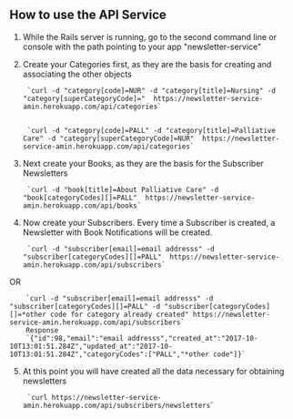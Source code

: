 ## How to use the API Service

1. While the Rails server is running, go to the second command line or console with the path pointing to your app "newsletter-service"

2. Create your Categories first, as they are the basis for creating and associating the other objects

        `curl -d "category[code]=NUR" -d "category[title]=Nursing" -d "category[superCategoryCode]="  https://newsletter-service-amin.herokuapp.com/api/categories`


        `curl -d "category[code]=PALL" -d "category[title]=Palliative Care" -d "category[superCategoryCode]=NUR"  https://newsletter-service-amin.herokuapp.com/api/categories`


3. Next create your Books, as they are the basis for the Subscriber Newsletters


        `curl -d "book[title]=About Palliative Care" -d "book[categoryCodes][]=PALL"  https://newsletter-service-amin.herokuapp.com/api/books`




4. Now create your Subscribers.  Every time a Subscriber is created, a Newsletter with Book Notifications will be created.  

 
        `curl -d "subscriber[email]=email addresss" -d "subscriber[categoryCodes][]=PALL"  https://newsletter-service-amin.herokuapp.com/api/subscribers`


OR


        `curl -d "subscriber[email]=email addresss" -d "subscriber[categoryCodes][]=PALL" -d "subscriber[categoryCodes][]=*other code for category already created" https://newsletter-service-amin.herokuapp.com/api/subscribers`
        Response
        `{"id":98,"email":"email addresss","created_at":"2017-10-10T13:01:51.284Z","updated_at":"2017-10-10T13:01:51.284Z","categoryCodes":["PALL","*other code"]}`


5. At this point you will have created all the data necessary for obtaining newsletters


        `curl https://newsletter-service-amin.herokuapp.com/api/subscribers/newsletters`



















